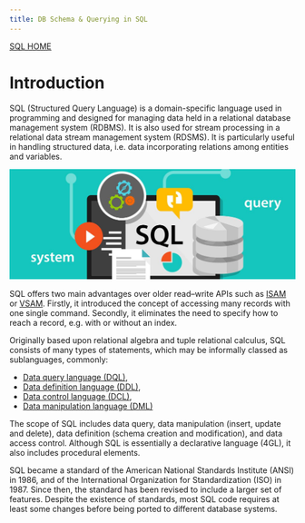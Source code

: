 ```yaml
---
title: DB Schema & Querying in SQL
---
```


<a href="./sql_root.html">SQL HOME</a>

# Introduction
 

SQL (Structured Query Language) is a domain-specific language used in programming and designed for managing data held in a relational database management system (RDBMS).
It is also used for stream processing in a relational data stream management system (RDSMS). 
It is particularly useful in handling structured data, i.e. data incorporating relations among entities and variables.

<center><img src="./images/sql-intro.jpeg"></center>

SQL offers two main advantages over older read–write APIs such as <a href="https://en.wikipedia.org/wiki/ISAM">ISAM</a> or <a href="https://en.wikipedia.org/wiki/Virtual_Storage_Access_Method">VSAM</a>. Firstly, it introduced the concept of accessing many records with one single command. 
Secondly, it eliminates the need to specify how to reach a record, e.g. with or without an index.

Originally based upon relational algebra and tuple relational calculus, SQL consists of many types of statements, which may be informally classed as sublanguages, commonly: 
- <a href="https://insaid2018.github.io/sql_root_child_1.html#Section25">Data query language (DQL)</a>, 
- <a href="https://insaid2018.github.io/sql_root_child_1.html#Section21">Data definition language (DDL)</a>, 
- <a href="https://insaid2018.github.io/sql_root_child_1.html#Section23">Data control language (DCL)</a>, 
- <a href="https://insaid2018.github.io/sql_root_child_1.html#Section22">Data manipulation language (DML)</a>

The scope of SQL includes data query, data manipulation (insert, update and delete), data definition (schema creation and modification), and data access control. 
Although SQL is essentially a declarative language (4GL), it also includes procedural elements.

SQL became a standard of the American National Standards Institute (ANSI) in 1986, and of the International Organization for Standardization (ISO) in 1987. 
Since then, the standard has been revised to include a larger set of features. 
Despite the existence of standards, most SQL code requires at least some changes before being ported to different database systems.
